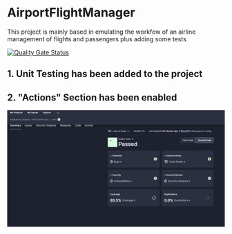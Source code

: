 # AirportFlightManager


This project is mainly based in emulating the workfow of an airline management of flights and passengers plus adding some tests

[![Quality Gate Status](https://sonarcloud.io/api/project_badges/measure?project=edujbarrios_AiportFlightManager&metric=alert_status)](https://sonarcloud.io/summary/new_code?id=edujbarrios_AiportFlightManager)

## 1. Unit Testing has been added to the project
## 2. "Actions" Section has been enabled

![image](./test.png)
